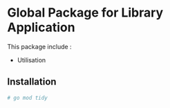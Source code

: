 # Global Package for Library Application

This package include :
- Utilisation

## Installation

```bash
# go mod tidy
```